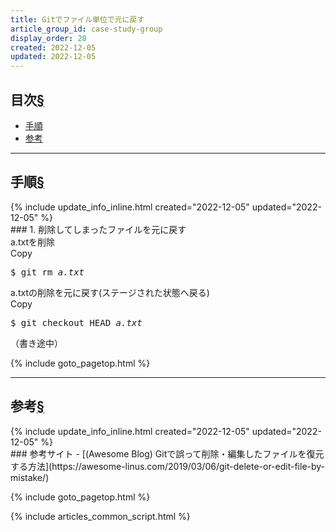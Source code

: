 ```yaml
---
title: Gitでファイル単位で元に戻す
article_group_id: case-study-group
display_order: 20
created: 2022-12-05
updated: 2022-12-05
---
```


## <a name="index">目次</a><a class="heading-anchor-permalink" href="#目次">§</a>

<ul id="index_ul">
<li><a href="#手順">手順</a></li>
<li><a href="#参考">参考</a></li>
</ul>

* * *
## <a name="手順">手順</a><a class="heading-anchor-permalink" href="#手順">§</a>
<div class="chapter-updated">{% include update_info_inline.html created="2022-12-05" updated="2022-12-05" %}</div>
### 1. 削除してしまったファイルを元に戻す
<div class="code-box">
<div class="title">a.txtを削除</div>
<div class="copy-button">Copy</div>
<pre>
$ git rm <em>a.txt</em>
</pre>
</div>
<div class="code-box">
<div class="title">a.txtの削除を元に戻す(ステージされた状態へ戻る)</div>
<div class="copy-button">Copy</div>
<pre>
$ git checkout HEAD <em>a.txt</em>
</pre>
</div>

（書き途中）

{% include goto_pagetop.html %}

* * *
## <a name="参考">参考</a><a class="heading-anchor-permalink" href="#参考">§</a>
<div class="chapter-updated">{% include update_info_inline.html created="2022-12-05" updated="2022-12-05" %}</div>
### 参考サイト
- [(Awesome Blog) Gitで誤って削除・編集したファイルを復元する方法](https://awesome-linus.com/2019/03/06/git-delete-or-edit-file-by-mistake/)

{% include goto_pagetop.html %}

{% include articles_common_script.html %}
